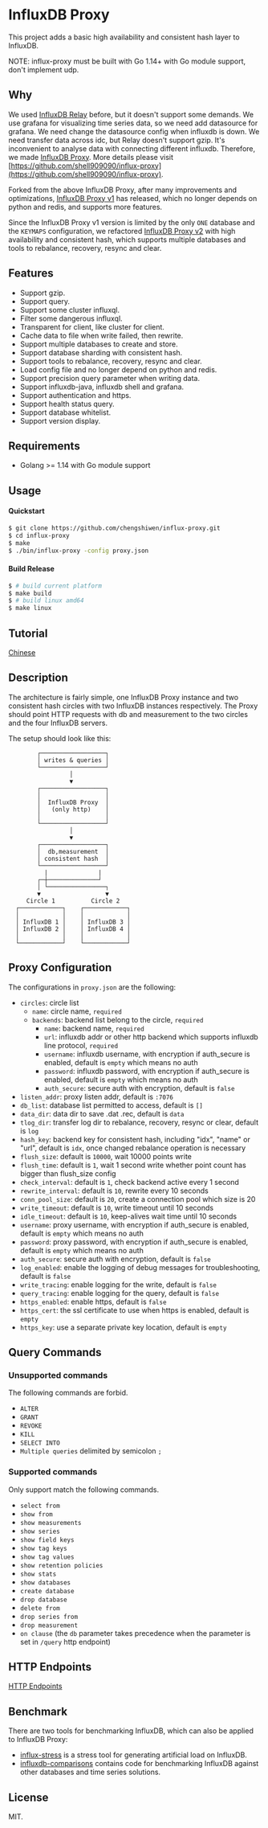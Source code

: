 InfluxDB Proxy
======

This project adds a basic high availability and consistent hash layer to InfluxDB.

NOTE: influx-proxy must be built with Go 1.14+ with Go module support, don't implement udp.

Why
---

We used [InfluxDB Relay](https://github.com/influxdata/influxdb-relay) before, but it doesn't support some demands.
We use grafana for visualizing time series data, so we need add datasource for grafana. We need change the datasource config when influxdb is down.
We need transfer data across idc, but Relay doesn't support gzip.
It's inconvenient to analyse data with connecting different influxdb.
Therefore, we made [InfluxDB Proxy](https://github.com/shell909090/influx-proxy). More details please visit [https://github.com/shell909090/influx-proxy](https://github.com/shell909090/influx-proxy).

Forked from the above InfluxDB Proxy, after many improvements and optimizations, [InfluxDB Proxy v1](https://github.com/chengshiwen/influx-proxy/tree/branch-1.x) has released, which no longer depends on python and redis, and supports more features.

Since the InfluxDB Proxy v1 version is limited by the only `ONE` database and the `KEYMAPS` configuration, we refactored [InfluxDB Proxy v2](https://github.com/chengshiwen/influx-proxy) with high availability and consistent hash, which supports multiple databases and tools to rebalance, recovery, resync and clear.

Features
--------

* Support gzip.
* Support query.
* Support some cluster influxql.
* Filter some dangerous influxql.
* Transparent for client, like cluster for client.
* Cache data to file when write failed, then rewrite.
* Support multiple databases to create and store.
* Support database sharding with consistent hash.
* Support tools to rebalance, recovery, resync and clear.
* Load config file and no longer depend on python and redis.
* Support precision query parameter when writing data.
* Support influxdb-java, influxdb shell and grafana.
* Support authentication and https.
* Support health status query.
* Support database whitelist.
* Support version display.

Requirements
-----------

* Golang >= 1.14 with Go module support

Usage
------------

#### Quickstart

```sh
$ git clone https://github.com/chengshiwen/influx-proxy.git
$ cd influx-proxy
$ make
$ ./bin/influx-proxy -config proxy.json
```

#### Build Release

```sh
$ # build current platform
$ make build
$ # build linux amd64
$ make linux
```

Tutorial
-----------

[Chinese](https://git.io/influx-proxy-wiki)

Description
-----------

The architecture is fairly simple, one InfluxDB Proxy instance and two consistent hash circles with two InfluxDB instances respectively.
The Proxy should point HTTP requests with db and measurement to the two circles and the four InfluxDB servers.

The setup should look like this:

```
        ┌──────────────────┐
        │ writes & queries │
        └──────────────────┘
                 │
                 ▼
        ┌──────────────────┐
        │                  │
        │  InfluxDB Proxy  │
        │   (only http)    │
        │                  │
        └──────────────────┘
                 │
                 ▼
        ┌──────────────────┐
        │  db,measurement  │
        │ consistent hash  │
        └──────────────────┘
          |              |
        ┌─┼──────────────┘
        │ └────────────────┐
        ▼                  ▼
     Circle 1          Circle 2
  ┌────────────┐    ┌────────────┐
  │            │    │            │
  │ InfluxDB 1 │    │ InfluxDB 3 │
  │ InfluxDB 2 │    │ InfluxDB 4 │
  │            │    │            │
  └────────────┘    └────────────┘
```

Proxy Configuration
--------

The configurations in `proxy.json` are the following:

* `circles`: circle list
  * `name`: circle name, `required`
  * `backends`: backend list belong to the circle, `required`
    * `name`: backend name, `required`
    * `url`: influxdb addr or other http backend which supports influxdb line protocol, `required`
    * `username`: influxdb username, with encryption if auth_secure is enabled, default is `empty` which means no auth
    * `password`: influxdb password, with encryption if auth_secure is enabled, default is `empty` which means no auth
    * `auth_secure`: secure auth with encryption, default is `false`
* `listen_addr`: proxy listen addr, default is `:7076`
* `db_list`: database list permitted to access, default is `[]`
* `data_dir`: data dir to save .dat .rec, default is `data`
* `tlog_dir`: transfer log dir to rebalance, recovery, resync or clear, default is `log`
* `hash_key`: backend key for consistent hash, including "idx", "name" or "url", default is `idx`, once changed rebalance operation is necessary
* `flush_size`: default is `10000`, wait 10000 points write
* `flush_time`: default is `1`, wait 1 second write whether point count has bigger than flush_size config
* `check_interval`: default is `1`, check backend active every 1 second
* `rewrite_interval`: default is `10`, rewrite every 10 seconds
* `conn_pool_size`: default is `20`, create a connection pool which size is 20
* `write_timeout`: default is `10`, write timeout until 10 seconds
* `idle_timeout`: default is `10`, keep-alives wait time until 10 seconds
* `username`: proxy username, with encryption if auth_secure is enabled, default is `empty` which means no auth
* `password`: proxy password, with encryption if auth_secure is enabled, default is `empty` which means no auth
* `auth_secure`: secure auth with encryption, default is `false`
* `log_enabled`: enable the logging of debug messages for troubleshooting, default is `false`
* `write_tracing`: enable logging for the write, default is `false`
* `query_tracing`: enable logging for the query, default is `false`
* `https_enabled`: enable https, default is `false`
* `https_cert`: the ssl certificate to use when https is enabled, default is `empty`
* `https_key`: use a separate private key location, default is `empty`

Query Commands
--------

### Unsupported commands

The following commands are forbid.

* `ALTER`
* `GRANT`
* `REVOKE`
* `KILL`
* `SELECT INTO`
* `Multiple queries` delimited by semicolon `;`

### Supported commands

Only support match the following commands.

* `select from`
* `show from`
* `show measurements`
* `show series`
* `show field keys`
* `show tag keys`
* `show tag values`
* `show retention policies`
* `show stats`
* `show databases`
* `create database`
* `drop database`
* `delete from`
* `drop series from`
* `drop measurement`
* `on clause` (the `db` parameter takes precedence when the parameter is set in `/query` http endpoint)

HTTP Endpoints
--------

[HTTP Endpoints](https://github.com/chengshiwen/influx-proxy/wiki/HTTP-Endpoints)

Benchmark
-----------

There are two tools for benchmarking InfluxDB, which can also be applied to InfluxDB Proxy:

* [influx-stress](https://github.com/chengshiwen/influx-stress) is a stress tool for generating artificial load on InfluxDB.
* [influxdb-comparisons](https://github.com/influxdata/influxdb-comparisons) contains code for benchmarking InfluxDB against other databases and time series solutions.

License
-------

MIT.
